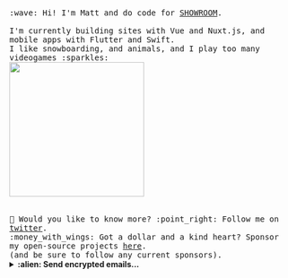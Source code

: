 
<samp>
  :wave: Hi! I'm Matt and do code for <a href="https://www.showroom-live.com">SHOWROOM</a>.
  <br><br>I'm currently building sites with Vue and Nuxt.js, and mobile apps with Flutter and Swift.
  <br> I like snowboarding, and animals, and I play too many videogames :sparkles:<br>
  <img src="https://i.imgur.com/vP0qxPQ.gif" width="240px" align="center"><br>
  <br><br>🦜 Would you like to know more? :point_right: Follow me on <a href="https://twitter.com/mattwestcott">twitter</a>.
  <br>:money_with_wings: Got a dollar and a kind heart? Sponsor my open-source projects <a href="https://github.com/sponsors/mattwestcott">here</a>.<br>
  (and be sure to follow any current sponsors).
</samp>

<details>
  <summary><b>:alien: Send encrypted emails...</b></summary>
  <p>
  ... to github.lm88y@dralias.com

    -----BEGIN PGP PUBLIC KEY BLOCK-----
    Version: OpenPGP.js v4.10.10
    Comment: https://openpgpjs.org

    xjMEXMKEPRYJKwYBBAHaRw8BAQdAmY4Ux/1rjux3OqIgdaAA2UspUXQX2mS5
    GLh4mhjusbfNOyJtYXR0d2VzdGNvdHRAcHJvdG9ubWFpbC5jb20iIDxtYXR0
    d2VzdGNvdHRAcHJvdG9ubWFpbC5jb20+wncEEBYKAB8FAlzChD0GCwkHCAMC
    BBUICgIDFgIBAhkBAhsDAh4BAAoJEL6Xyt7AxZnIP9gBAMNN/bz/U6b38s7T
    Y6GdrZZ8YonuPiXzXs0Sh4bjdaqqAQD2A6eaf/9iPk4I7OuDIiTC2quL89ra
    0iyZSa5dT17VDM44BFzChD0SCisGAQQBl1UBBQEBB0B880K42AENmWjwPut1
    11OxKDV5qvnPS2cHnKmqsbmBdQMBCAfCYQQYFggACQUCXMKEPQIbDAAKCRC+
    l8rewMWZyBznAP0cR7AzBJRp2f4+v1WWREbHQtLw+yTigfBpeIlW0OEFawD/
    a89mVNO4R9SPEL6CToSAFOHhJa+gYgAWwS6TKcCr+AU=
    =ETtK
    -----END PGP PUBLIC KEY BLOCK-----
   </p>
</details>

